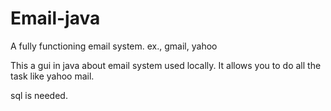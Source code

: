 # Email-java
A fully functioning email system. ex., gmail, yahoo

This a gui in java about email system used locally.
It allows you to do all the task like yahoo mail.

sql is needed.
